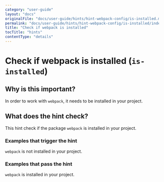 ```yaml
---
category: "user-guide"
layout: "docs"
originalFile: "docs/user-guide/hints/hint-webpack-config/is-installed.md"
permalink: "docs/user-guide/hints/hint-webpack-config/is-installed/index.html"
title: "Check if webpack is installed"
tocTitle: "hints"
contentType: "details"
---
```

# Check if webpack is installed (`is-installed`)

## Why is this important?

In order to work with `webpack`, it needs to be installed in your project.

## What does the hint check?

This hint check if the package `webpack` is installed in your project.

### Examples that **trigger** the hint

`webpack` is not installed in your project.

### Examples that **pass** the hint

`webpack` is installed in your project.